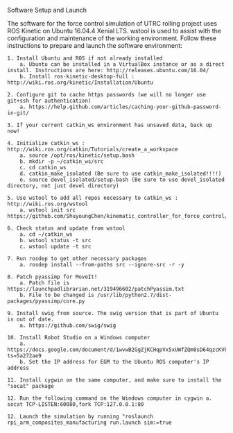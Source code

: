 

Software Setup and Launch

The software for the force control simulation of UTRC rolling project uses ROS Kinetic on Ubuntu 16.04.4 Xenial LTS. wstool is used to assist with the configuration and maintenance of the working environment. Follow these instructions to prepare and launch the software environment:

    1. Install Ubuntu and ROS if not already installed 
    	a. Ubuntu can be installed in a VirtualBox instance or as a direct install. Instructions are here: http://releases.ubuntu.com/16.04/ 
    	b. Install ros-kinetic-desktop-full : http://wiki.ros.org/kinetic/Installation/Ubuntu
    	
    2. Configure git to cache https passwords (we will no longer use git+ssh for authentication) 
    	a. https://help.github.com/articles/caching-your-github-password-in-git/
    	
    3. If your current catkin_ws environment has unsaved data, back up now!
    
    4. Initialize catkin_ws : http://wiki.ros.org/catkin/Tutorials/create_a_workspace 
    	a. source /opt/ros/kinetic/setup.bash 
    	b. mkdir -p ~/catkin_ws/src 
    	c. cd catkin_ws 
    	d. catkin_make_isolated (Be sure to use catkin_make_isolated!!!!) 
    	e. source devel_isolated/setup.bash (Be sure to use devel_isolated directory, not just devel directory)
    	
    5. Use wstool to add all repos necessary to catkin_ws : http://wiki.ros.org/wstool 
    	a. wstool init src https://github.com/ShuyoungChen/kinematic_controller_for_force_control/blob/master/force_control_simulation.rosinstall
    	
    6. Check status and update from wstool 
    	a. cd ~/catkin_ws 
    	b. wstool status -t src 
    	c. wstool update -t src
    	
    7. Run rosdep to get other necessary packages 
    	a. rosdep install --from-paths src --ignore-src -r -y
    	
    8. Patch pyassimp for MoveIt! 
    	a. Patch file is https://launchpadlibrarian.net/319496602/patchPyassim.txt 
    	b. File to be changed is /usr/lib/python2.7/dist-packages/pyassimp/core.py
    	
    9. Install swig from source. The swig version that is part of Ubuntu is out of date. 
    	a. https://github.com/swig/swig
    	
    10. Install Robot Studio on a Windows computer 
    	a. https://docs.google.com/document/d/1wvwB2GgZjKCHqpVx5xUWfZQm0sD64qzcKVFJn2B3254/edit?ts=5a272ae9 
    	b. Set the IP address for EGM to the Ubuntu ROS computer's IP address
    	
    11. Install cygwin on the same computer, and make sure to install the "socat" package
    
    12. Run the following command on the Windows computer in cygwin a. socat TCP-LISTEN:60080,fork TCP:127.0.0.1:80
    
    12. Launch the simulation by running "roslaunch rpi_arm_composites_manufacturing run.launch sim:=true


